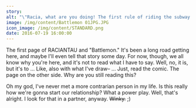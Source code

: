 ```yaml
---
story: 
alt: "\"Racia, what are you doing! The first rule of riding the subway is, “Don't make eye contact.\""
image: /img/content/Battlemon 01JPG.JPG
icon_image: /img/content/STANDARD.png
date: 2016-07-19 16:00:00
---
```



The first page of RACIANTAU and "Battlemon." It's been a long road getting here, and maybe I'll even tell that story some day. For now, though, we all know why you're here, and it's not to read what I have to say. Well, no, it is, but it's to … Like, also with what I've draw– … Just, read the comic. The page on the other side. Why are you still reading this?

Oh my god, I've never met a more contrarian person in my life. Is this really how we're gonna start our relationship? What a power play. Well, that's alright. I look for that in a partner, anyway. ~~Winky.~~ ;)